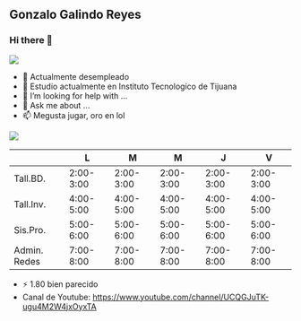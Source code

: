 ## Gonzalo Galindo Reyes
### Hi there 👋

![](https://www.google.com/a/cpanel/tectijuana.edu.mx/images/logo.gif)

- 🔭 Actualmente desempleado 
- 🌱 Estudio actualmente en Instituto Tecnologico de Tijuana 
- 🤔 I’m looking for help with ...
- 💬 Ask me about ...
- 📫 Megusta jugar, oro en lol 

![](https://c.tenor.com/bCfpwMjfAi0AAAAM/cat-typing.gif)

|              	| L         	| M         	| M         	| J         	| V         	|
|--------------	|-----------	|-----------	|-----------	|-----------	|-----------	|
| Tall.BD.     	| 2:00-3:00 	| 2:00-3:00 	| 2:00-3:00 	| 2:00-3:00 	| 2:00-3:00 	|
| Tall.Inv.    	| 4:00-5:00 	| 4:00-5:00 	| 4:00-5:00 	| 4:00-5:00 	| 4:00-5:00 	|
| Sis.Pro.     	| 5:00-6:00 	| 5:00-6:00 	| 5:00-6:00 	| 5:00-6:00 	| 5:00-6:00 	|
| Admin. Redes 	| 7:00-8:00 	| 7:00-8:00 	| 7:00-8:00 	| 7:00-8:00 	| 7:00-8:00 	|


- ⚡ 1.80 bien parecido
- Canal de Youtube:
https://www.youtube.com/channel/UCQGJuTK-ugu4M2W4jxOyxTA





